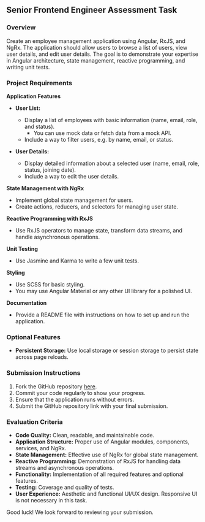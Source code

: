 ## Senior Frontend Engineer Assessment Task

### **Overview**

Create an employee management application using Angular, RxJS, and NgRx. The application should allow users to browse a list of
users, view user details, and edit user details. The goal is to demonstrate your expertise in Angular architecture,
state management, reactive programming, and writing unit tests.

### **Project Requirements**

**Application Features**

- **User List:**
  - Display a list of employees with basic information (name, email, role, and status).
    - You can use mock data or fetch data from a mock API.
  - Include a way to filter users, e.g. by name, email, or status.

- **User Details:**
  - Display detailed information about a selected user (name, email, role, status, joining date).
  - Include a way to edit the user details.

**State Management with NgRx**

- Implement global state management for users.
- Create actions, reducers, and selectors for managing user state.

**Reactive Programming with RxJS**

- Use RxJS operators to manage state, transform data streams, and handle asynchronous operations.

**Unit Testing**

- Use Jasmine and Karma to write a few unit tests.

**Styling**

- Use SCSS for basic styling.
- You may use Angular Material or any other UI library for a polished UI.

**Documentation**

- Provide a README file with instructions on how to set up and run the application.

### **Optional Features**

- **Persistent Storage:** Use local storage or session storage to persist state across page reloads.

### **Submission Instructions**

1. Fork the GitHub repository [here](https://github.com/Userlane/candidate-task-angular).
2. Commit your code regularly to show your progress.
3. Ensure that the application runs without errors.
4. Submit the GitHub repository link with your final submission.

### **Evaluation Criteria**

- **Code Quality:** Clean, readable, and maintainable code.
- **Application Structure:** Proper use of Angular modules, components, services, and NgRx.
- **State Management:** Effective use of NgRx for global state management.
- **Reactive Programming:** Demonstration of RxJS for handling data streams and asynchronous operations.
- **Functionality:** Implementation of all required features and optional features.
- **Testing:** Coverage and quality of tests.
- **User Experience:** Aesthetic and functional UI/UX design. Responsive UI is not necessary in this task.

Good luck! We look forward to reviewing your submission.
